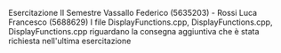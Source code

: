 Esercitazione II Semestre
Vassallo Federico (5635203) - Rossi Luca Francesco (5688629)
I file DisplayFunctions.cpp, DisplayFunctions.cpp, DisplayFunctions.cpp riguardano la consegna aggiuntiva che è stata richiesta nell'ultima esercitazione 
